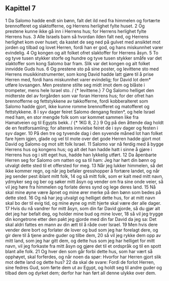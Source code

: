 ## Kapittel 7

1 Da Salomo hadde endt sin bønn, falt det ild ned fra himmelen og fortærte brennofferet og slaktofferne, og Herrens herlighet fylte huset.
2 Og prestene kunne ikke gå inn i Herrens hus; for Herrens herlighet fylte Herrens hus.
3 Alle Israels barn så hvordan ilden falt ned, og Herrens herlighet kom over huset; da kastet de seg ned på gulvet med ansiktet mot jorden og tilbad og lovet Herren, fordi han er god, og hans miskunnhet varer evindelig.
4 Og kongen og alt folket ofret slaktoffer for Herrens åsyn.
5 To og tyve tusen stykker storfe og hundre og tyve tusen stykker småfe var det slaktoffer som kong Salomo bar fram. Slik var det kongen og alt folket innvidde Guds hus.
6 Og prestene sto på sine poster, og levittene sto med Herrens musikkinstrumenter, som kong David hadde latt gjøre til å prise Herren med, fordi hans miskunnhet varer evindelig; for David lot dem* utføre lovsangen. Men prestene stilte seg midt imot dem og blåste i trompeter, mens hele Israel sto. / {* levittene.}
7 Og Salomo helliget den midterste del av forgården som var foran Herrens hus; for der ofret han brennofferne og fettstykkene av takkofferne, fordi kobberalteret som Salomo hadde gjort, ikke kunne romme brennofferet og matofferet og fettstykkene.
8 I syv dager feiret Salomo dengang festen*, og hele Israel med ham, en stor mengde folk som var kommet sammen like fra Hamatveien og til Egypts bekk. / {* 1KG 8, 2.}
9 Og på den åttende dag holdt de en festforsamling; for alterets innvielse feiret de i syv dager og festen i syv dager.
10 På den tre og tyvende dag i den syvende måned lot han folket fare hjem igjen, glade og vel til mote over det gode Herren hadde gjort mot David og Salomo og mot sitt folk Israel.
11 Salomo var nå ferdig med å bygge Herrens hus og kongens hus; og alt det han hadde hatt i sinne å gjøre i Herrens hus og i sitt eget hus, hadde han lykkelig utført.
12 Da åpenbarte Herren seg for Salomo om natten og sa til ham: Jeg har hørt din bønn og utvalgt dette sted til et offersted for meg.
13 Når jeg lukker himmelen, så det ikke kommer regn, og når jeg befaler gresshopper å fortære landet, og når jeg sender pest iblant mitt folk,
14 og så mitt folk, som er kalt med mitt navn, ydmyker seg og ber og søker mitt åsyn og vender om fra sine onde veier, så vil jeg høre fra himmelen og forlate deres synd og lege deres land.
15 Nå skal mine øyne være åpnet og mine ører merke på den bønn som bedes på dette sted.
16 Og nå har jeg utvalgt og helliget dette hus, for at mitt navn skal bo der til evig tid, og mine øyne og mitt hjerte skal være der alle dager.
17 Hvis du nå vandrer for mitt åsyn, som din far David gjorde, så du gjør alt det jeg har befalt deg, og holder mine bud og mine lover,
18 så vil jeg trygge din kongetrone etter den pakt jeg gjorde med din far David da jeg sa: Det skal aldri fattes en mann av din ætt til å råde over Israel.
19 Men hvis dere vender dere bort og forlater de lover og bud som jeg har forelagt dere, og gir dere til å tjene andre guder og tilbe dem,
20 så vil jeg rykke dem opp av mitt land, som jeg har gitt dem, og dette hus som jeg har helliget for mitt navn, vil jeg forkaste fra mitt åsyn og gjøre det til et ordspråk og til en spott blant alle folk.
21 Og hver den som går forbi dette hus, som har vært så opphøyet, skal forferdes, og når noen da spør: Hvorfor har Herren gjort slik mot dette land og dette hus?
22 da skal de svare: Fordi de forlot Herren, sine fedres Gud, som førte dem ut av Egypt, og holdt seg til andre guder og tilbad dem og dyrket dem; derfor har han ført all denne ulykke over dem.
